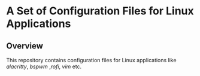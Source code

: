 # A Set of Configuration Files for Linux Applications

## Overview
This repository contains configuration files for Linux applications like
_alacritty_, _bspwm_ ,_rofi_, _vim_ etc.
